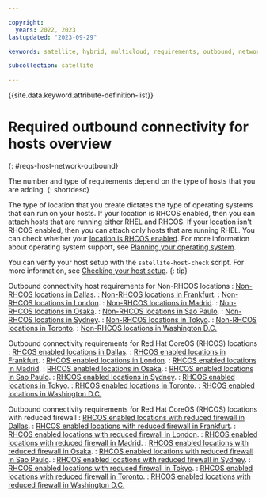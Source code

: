 ```yaml
---

copyright:
  years: 2022, 2023
lastupdated: "2023-09-29"

keywords: satellite, hybrid, multicloud, requirements, outbound, network, allowlist

subcollection: satellite

---
```


{{site.data.keyword.attribute-definition-list}}

# Required outbound connectivity for hosts overview
{: #reqs-host-network-outbound}

The number and type of requirements depend on the type of hosts that you are adding. 
{: shortdesc}

The type of location that you create dictates the type of operating systems that can run on your hosts. If your location is RHCOS enabled, then you can attach hosts that are running either RHEL and RHCOS. If your location isn't RHCOS enabled, then you can attach only hosts that are running RHEL. You can check whether your [location is RHCOS enabled](/docs/satellite?topic=satellite-locations#verify-coreos-location). For more information about operating system support, see [Planning your operating system](/docs/satellite?topic=satellite-infrastructure-plan#infras-plan-os).




You can verify your host setup with the `satellite-host-check` script. For more information, see [Checking your host setup](/docs/satellite?topic=satellite-host-network-check).
{: tip}

Outbound connectivity host requirements for Non-RHCOS locations
:    [Non-RHCOS locations in Dallas](/docs/satellite?topic=satellite-reqs-host-network-outbound-dal).
:    [Non-RHCOS locations in Frankfurt](/docs/satellite?topic=satellite-reqs-host-network-outbound-fra).
:    [Non-RHCOS locations in London](/docs/satellite?topic=satellite-reqs-host-network-outbound-lon).
:    [Non-RHCOS locations in Madrid](/docs/satellite?topic=satellite-reqs-host-network-outbound-mad).
:    [Non-RHCOS locations in Osaka](/docs/satellite?topic=satellite-reqs-host-network-outbound-osa).
:    [Non-RHCOS locations in Sao Paulo](/docs/satellite?topic=satellite-reqs-host-network-outbound-sao).
:    [Non-RHCOS locations in Sydney](/docs/satellite?topic=satellite-reqs-host-network-outbound-syd).
:    [Non-RHCOS locations in Tokyo](/docs/satellite?topic=satellite-reqs-host-network-outbound-tok).
:    [Non-RHCOS locations in Toronto](/docs/satellite?topic=satellite-reqs-host-network-outbound-tor).
:    [Non-RHCOS locations in Washington D.C.](/docs/satellite?topic=satellite-reqs-host-network-outbound-wdc)




Outbound connectivity requirements for Red Hat CoreOS (RHCOS) locations
:    [RHCOS enabled locations in Dallas](/docs/satellite?topic=satellite-reqs-host-rhcos-outbound-dal).
:    [RHCOS enabled locations in Frankfurt](/docs/satellite?topic=satellite-reqs-host-rhcos-outbound-fra).
:    [RHCOS enabled locations in London](/docs/satellite?topic=satellite-reqs-host-rhcos-outbound-lon).
:    [RHCOS enabled locations in Madrid](/docs/satellite?topic=satellite-reqs-host-rhcos-outbound-mad).
:    [RHCOS enabled locations in Osaka](/docs/satellite?topic=satellite-reqs-host-rhcos-outbound-osa).
:    [RHCOS enabled locations in Sao Paulo](/docs/satellite?topic=satellite-reqs-host-rhcos-outbound-sao).
:    [RHCOS enabled locations in Sydney](/docs/satellite?topic=satellite-reqs-host-rhcos-outbound-syd).
:    [RHCOS enabled locations in Tokyo](/docs/satellite?topic=satellite-reqs-host-rhcos-outbound-tok).
:    [RHCOS enabled locations in Toronto](/docs/satellite?topic=satellite-reqs-host-rhcos-outbound-tor).
:    [RHCOS enabled locations in Washington D.C.](/docs/satellite?topic=satellite-reqs-host-rhcos-outbound-wdc)





Outbound connectivity requirements for Red Hat CoreOS (RHCOS) locations with reduced firewall
:    [RHCOS enabled locations with reduced firewall in Dallas](/docs/satellite?topic=satellite-req-minimum-outbound-dal).
:    [RHCOS enabled locations with reduced firewall in Frankfurt](/docs/satellite?topic=satellite-req-minimum-outbound-fra).
:    [RHCOS enabled locations with reduced firewall in London](/docs/satellite?topic=satellite-req-minimum-outbound-lon).
:    [RHCOS enabled locations with reduced firewall in Madrid](/docs/satellite?topic=satellite-req-minimum-outbound-mad).
:    [RHCOS enabled locations with reduced firewall in Osaka](/docs/satellite?topic=satellite-req-minimum-outbound-osa).
:    [RHCOS enabled locations with reduced firewall in Sao Paulo](/docs/satellite?topic=satellite-req-minimum-outbound-sao).
:    [RHCOS enabled locations with reduced firewall in Sydney](/docs/satellite?topic=satellite-req-minimum-outbound-syd).
:    [RHCOS enabled locations with reduced firewall in Tokyo](/docs/satellite?topic=satellite-req-minimum-outbound-tok).
:    [RHCOS enabled locations with reduced firewall in Toronto](/docs/satellite?topic=satellite-req-minimum-outbound-tor).
:    [RHCOS enabled locations with reduced firewall in Washington D.C.](/docs/satellite?topic=satellite-req-minimum-outbound-wdc)









